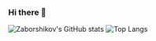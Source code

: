 ### Hi there 👋

<!--
**zaborshikov/zaborshikov** is a ✨ _special_ ✨ repository because its `README.md` (this file) appears on your GitHub profile.

Here are some ideas to get you started:

- 🔭 I’m currently working on ...
- 🌱 I’m currently learning ...
- 👯 I’m looking to collaborate on ...
- 🤔 I’m looking for help with ...
- 💬 Ask me about ...
- 📫 How to reach me: ...
- 😄 Pronouns: ...
- ⚡ Fun fact: ...
-->

![Zaborshikov's GitHub stats](https://github-readme-stats.vercel.app/api?username=zaborshikov&show_icons=true&theme=radical)
![Top Langs](https://github-readme-stats.vercel.app/api/top-langs/?username=zaborshikov&layout=donut)

